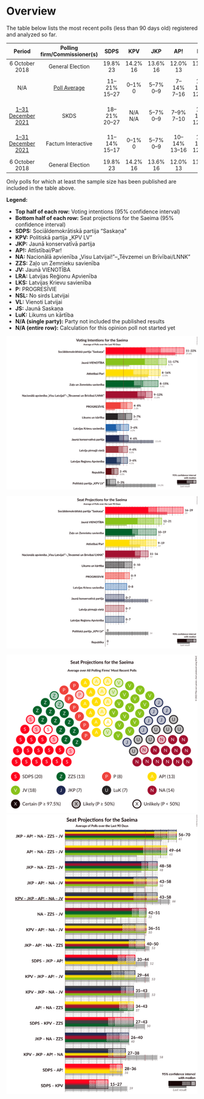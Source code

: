 # Overview

The table below lists the most recent polls (less than 90 days old) registered and analyzed so far.

| Period     | Polling firm/Commissioner(s) | SDPS | KPV | JKP | AP! | NA | ZZS | JV | LRA | LKS | P | NSL | VL | JS | LuK |
|:----------:|:----------------------------:|:--:|:--:|:--:|:--:|:--:|:--:|:--:|:--:|:--:|:--:|:--:|:--:|:--:|:--:|
| 6 October 2018 | General Election | 19.8% <br> 23 | 14.2% <br> 16 | 13.6% <br> 16 | 12.0% <br> 13 | 11.0% <br> 13 | 9.9% <br> 11 | 6.7% <br> 8 | 4.1% <br> 0 | 3.2% <br> 0 | 2.6% <br> 0 | 0.8% <br> 0 | 0.0% <br> 0 | 0.0% <br> 0 | 0.0% <br> 0 |
| N/A | [Poll Average](average.html) | 11–21% <br> 15–27 | 0–1% <br> 0 | 5–7% <br> 0–9 | 7–14% <br> 7–16 | 10–13% <br> 12–16 | 8–13% <br> 11–18 | 12–19% <br> 15–23 | 3–5% <br> 0 | 2–6% <br> 0–8 | 5–8% <br> 7–9 | N/A <br> N/A | N/A <br> N/A | N/A <br> N/A | 4–8% <br> 0–10 |
| [1–31 December 2021](2021-12-31-SKDS.html) | SKDS | 18–21% <br> 20–27 | N/A <br> N/A | 5–7% <br> 0–9 | 7–9% <br> 7–10 | 10–13% <br> 12–17 | 10–13% <br> 12–18 | 12–15% <br> 14–18 | 3–5% <br> 0 | 4–6% <br> 0–8 | 5–8% <br> 7–8 | N/A <br> N/A | N/A <br> N/A | N/A <br> N/A | 4–6% <br> 0–8 |
| [1–31 December 2021](2021-12-31-FactumInteractive.html) | Factum Interactive | 11–14% <br> 15–17 | 0–1% <br> 0 | 5–7% <br> 0–9 | 10–14% <br> 13–16 | 10–13% <br> 12–15 | 8–11% <br> 11–13 | 15–19% <br> 19–23 | 3–5% <br> 0 | 2–4% <br> 0 | 5–8% <br> 7–9 | N/A <br> N/A | N/A <br> N/A | N/A <br> N/A | 5–8% <br> 7–10 |
| 6 October 2018 | General Election | 19.8% <br> 23 | 14.2% <br> 16 | 13.6% <br> 16 | 12.0% <br> 13 | 11.0% <br> 13 | 9.9% <br> 11 | 6.7% <br> 8 | 4.1% <br> 0 | 3.2% <br> 0 | 2.6% <br> 0 | 0.8% <br> 0 | 0.0% <br> 0 | 0.0% <br> 0 | 0.0% <br> 0 |

Only polls for which at least the sample size has been published are included in the table above.

**Legend:**
+ **Top half of each row:** Voting intentions (95% confidence interval)
+ **Bottom half of each row:** Seat projections for the Saeima (95% confidence interval)
+ **SDPS:** Sociāldemokrātiskā partija “Saskaņa”
+ **KPV:** Politiskā partija „KPV LV”
+ **JKP:** Jaunā konservatīvā partija
+ **AP!:** Attīstībai/Par!
+ **NA:** Nacionālā apvienība „Visu Latvijai!”–„Tēvzemei un Brīvībai/LNNK”
+ **ZZS:** Zaļo un Zemnieku savienība
+ **JV:** Jaunā VIENOTĪBA
+ **LRA:** Latvijas Reģionu Apvienība
+ **LKS:** Latvijas Krievu savienība
+ **P:** PROGRESĪVIE
+ **NSL:** No sirds Latvijai
+ **VL:** Vienoti Latvijai
+ **JS:** Jaunā Saskaņa
+ **LuK:** Likums un kārtība
+ **N/A (single party):** Party not included the published results
+ **N/A (entire row):** Calculation for this opinion poll not started yet


![Graph with voting intentions not yet produced](average.png "Voting Intentions")

![Graph with seats not yet produced](average-seats.png "Seats")

![Graph with seating plan not yet produced](average-seating-plan.png "Seating Plan")
![Graph with coalitions seats not yet produced](average-coalitions-seats.png "Coalitions Seats")
